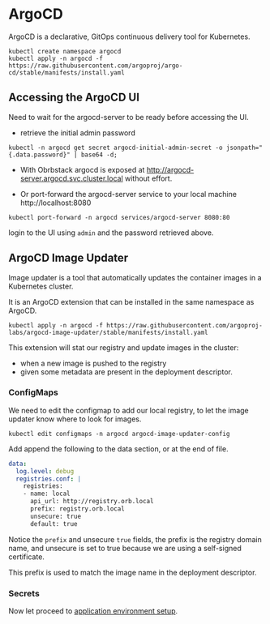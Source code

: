 # ArgoCD 

ArgoCD is a declarative, GitOps continuous delivery tool for Kubernetes.

```shell
kubectl create namespace argocd
kubectl apply -n argocd -f https://raw.githubusercontent.com/argoproj/argo-cd/stable/manifests/install.yaml
```

## Accessing the ArgoCD UI

Need to wait for the argocd-server to be ready before accessing the UI.

* retrieve the initial admin password

```shell
kubectl -n argocd get secret argocd-initial-admin-secret -o jsonpath="{.data.password}" | base64 -d;
```

* With Obrbstack argocd is exposed at http://argocd-server.argocd.svc.cluster.local without effort.

* Or port-forward the argocd-server service to your local machine http://localhost:8080
```shell
kubectl port-forward -n argocd services/argocd-server 8080:80
```
 login to the UI using `admin` and the password retrieved above.


## ArgoCD Image Updater

Image updater is a tool that automatically updates the container images in a Kubernetes cluster.

It is an ArgoCD extension that can be installed in the same namespace as ArgoCD.


```shell
kubectl apply -n argocd -f https://raw.githubusercontent.com/argoproj-labs/argocd-image-updater/stable/manifests/install.yaml
```

This extension will stat our registry and update images in the cluster:
* when a new image is pushed to the registry
* given some metadata are present in the deployment descriptor.

### ConfigMaps

We need to edit the configmap to add our local registry, to let the image updater know where to look for images.

```shell
kubectl edit configmaps -n argocd argocd-image-updater-config
```

Add append the following to the data section, or at the end of file.

```yaml
data:
  log.level: debug
  registries.conf: |
    registries:
    - name: local
      api_url: http://registry.orb.local
      prefix: registry.orb.local
      unsecure: true
      default: true
```

Notice the `prefix` and unsecure `true` fields, the prefix is the registry domain name, and unsecure is set to true because we are using a self-signed certificate.

This prefix is used to match the image name in the deployment descriptor.

### Secrets



Now let proceed to [application environment setup](app-setup.md).
